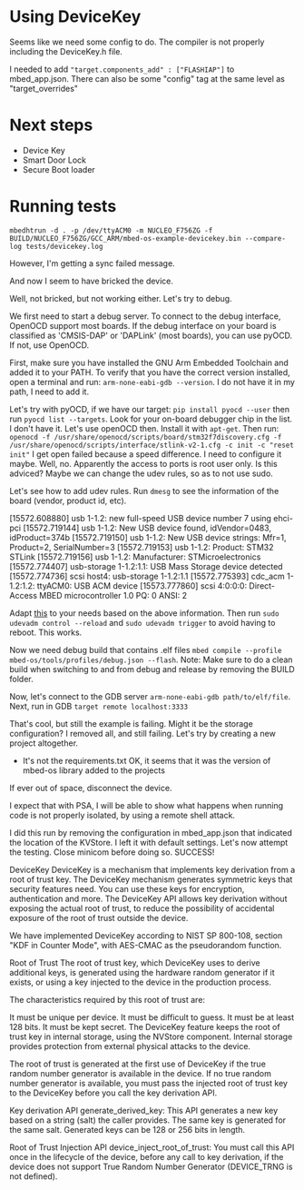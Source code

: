 # Using DeviceKey

Seems like we need some config to do. The compiler is not properly including the DeviceKey.h file.

I needed to add `"target.components_add" : ["FLASHIAP"]` to mbed_app.json. There can also be some "config" tag at the same level as "target_overrides"

# Next steps

- Device Key
- Smart Door Lock
- Secure Boot loader

# Running tests

`mbedhtrun -d . -p /dev/ttyACM0 -m NUCLEO_F756ZG -f BUILD/NUCLEO_F756ZG/GCC_ARM/mbed-os-example-devicekey.bin --compare-log tests/devicekey.log`

However, I'm getting a sync failed message.

And now I seem to have bricked the device.

Well, not bricked, but not working either. Let's try to debug.

We first need to start a debug server. To connect to the debug interface, OpenOCD support most boards. If the debug interface on your board is classified as 'CMSIS-DAP' or 'DAPLink' (most boards), you can use pyOCD. If not, use OpenOCD.

First, make sure you have installed the GNU Arm Embedded Toolchain and added it to your PATH. To verify that you have the correct version installed, open a terminal and run: `arm-none-eabi-gdb --version`. I do not have it in my path, I need to add it. 

Let's try with pyOCD, if we have our target: `pip install pyocd --user` then run `pyocd list --targets`. Look for your on-board debugger chip in the list. I don't have it. Let's use openOCD then. Install it with `apt-get`. Then run:
`openocd -f /usr/share/openocd/scripts/board/stm32f7discovery.cfg -f /usr/share/openocd/scripts/interface/stlink-v2-1.cfg -c init -c "reset init"`
I get open failed because a speed difference. I need to configure it maybe. Well, no. Apparently the access to ports is root user only. Is this adviced? Maybe we can change the udev rules, so as to not use sudo.

Let's see how to add udev rules. Run `dmesg` to see the information of the board (vendor, product id, etc).

[15572.608880] usb 1-1.2: new full-speed USB device number 7 using ehci-pci
[15572.719144] usb 1-1.2: New USB device found, idVendor=0483, idProduct=374b
[15572.719150] usb 1-1.2: New USB device strings: Mfr=1, Product=2, SerialNumber=3
[15572.719153] usb 1-1.2: Product: STM32 STLink
[15572.719156] usb 1-1.2: Manufacturer: STMicroelectronics
[15572.774407] usb-storage 1-1.2:1.1: USB Mass Storage device detected
[15572.774736] scsi host4: usb-storage 1-1.2:1.1
[15572.775393] cdc_acm 1-1.2:1.2: ttyACM0: USB ACM device
[15573.777860] scsi 4:0:0:0: Direct-Access     MBED     microcontroller  1.0  PQ: 0 ANSI: 2

Adapt [this](https://github.com/mbedmicro/pyOCD/blob/master/udev/49-stlinkv2-1.rules) to your needs based on the above information. Then run `sudo udevadm control --reload` and `sudo udevadm trigger` to avoid having to reboot. This works.

Now we need debug build that contains .elf files `mbed compile --profile mbed-os/tools/profiles/debug.json --flash`. Note: Make sure to do a clean build when switching to and from debug and release by removing the BUILD folder.

Now, let's connect to the GDB server `arm-none-eabi-gdb path/to/elf/file`. Next, run in GDB `target remote localhost:3333`

That's cool, but still the example is failing. Might it be the storage configuration? I removed all, and still failing. Let's try by creating a new project altogether.

- It's not the requirements.txt
OK, it seems that it was the version of mbed-os library added to the projects

If ever out of space, disconnect the device.

I expect that with PSA, I will be able to show what happens when running code is not properly isolated, by using a remote shell attack.

I did this run by removing the configuration in mbed_app.json that indicated the location of the KVStore. I left it with default settings. Let's now attempt the testing. Close minicom before doing so. SUCCESS!





DeviceKey
DeviceKey is a mechanism that implements key derivation from a root of trust key. The DeviceKey mechanism generates symmetric keys that security features need. You can use these keys for encryption, authentication and more. The DeviceKey API allows key derivation without exposing the actual root of trust, to reduce the possibility of accidental exposure of the root of trust outside the device.

We have implemented DeviceKey according to NIST SP 800-108, section "KDF in Counter Mode", with AES-CMAC as the pseudorandom function.

Root of Trust
The root of trust key, which DeviceKey uses to derive additional keys, is generated using the hardware random generator if it exists, or using a key injected to the device in the production process.

The characteristics required by this root of trust are:

It must be unique per device.
It must be difficult to guess.
It must be at least 128 bits.
It must be kept secret.
The DeviceKey feature keeps the root of trust key in internal storage, using the NVStore component. Internal storage provides protection from external physical attacks to the device.

The root of trust is generated at the first use of DeviceKey if the true random number generator is available in the device. If no true random number generator is available, you must pass the injected root of trust key to the DeviceKey before you call the key derivation API.

Key derivation API
generate_derived_key: This API generates a new key based on a string (salt) the caller provides. The same key is generated for the same salt. Generated keys can be 128 or 256 bits in length.

Root of Trust Injection API
device_inject_root_of_trust: You must call this API once in the lifecycle of the device, before any call to key derivation, if the device does not support True Random Number Generator (DEVICE_TRNG is not defined).